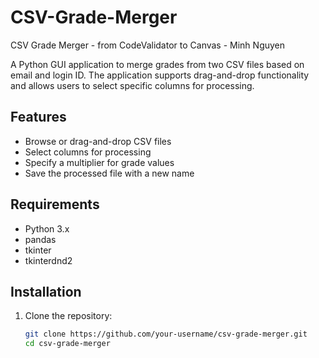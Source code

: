 # CSV-Grade-Merger
CSV Grade Merger - from CodeValidator to Canvas - Minh Nguyen

A Python GUI application to merge grades from two CSV files based on email and login ID. The application supports drag-and-drop functionality and allows users to select specific columns for processing.

## Features
- Browse or drag-and-drop CSV files
- Select columns for processing
- Specify a multiplier for grade values
- Save the processed file with a new name

## Requirements
- Python 3.x
- pandas
- tkinter
- tkinterdnd2

## Installation
1. Clone the repository:
   ```bash
   git clone https://github.com/your-username/csv-grade-merger.git
   cd csv-grade-merger
